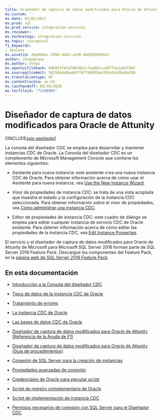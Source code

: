 ```yaml
---
title: Diseñador de captura de datos modificados para Oracle de Attunity | Microsoft Docs
ms.custom: ''
ms.date: 03/01/2017
ms.prod: sql
ms.prod_service: integration-services
ms.reviewer: ''
ms.technology: integration-services
ms.topic: conceptual
f1_keywords:
- desCons
ms.assetid: 20a0d9ac-3393-4ab3-a296-862926b9b5e3
author: chugugrace
ms.author: chugu
ms.openlocfilehash: 9d6933f45d70636b2c7ea8b2ca20f71e1ab2fd02
ms.sourcegitcommit: 58158eda0aa0d7f87f9d958ae349a14c0ba8a209
ms.translationtype: HT
ms.contentlocale: es-ES
ms.lasthandoff: 03/30/2020
ms.locfileid: "71298885"
---
```

# <a name="change-data-capture-designer-for-oracle-by-attunity"></a>Diseñador de captura de datos modificados para Oracle de Attunity

[!INCLUDE[ssis-appliesto](../../includes/ssis-appliesto-ssvrpluslinux-asdb-asdw-xxx.md)]


  La consola del diseñador CDC se emplea para desarrollar y mantener instancias CDC de Oracle. La Consola del diseñador CDC es un complemento de Microsoft Management Console que contiene los elementos siguientes:  
  
-   Asistente para nueva instancia: este asistente crea una nueva instancia CDC de Oracle. Para obtener información acerca de cómo usar el Asistente para nueva instancia, vea [Use the New Instance Wizard](../../integration-services/change-data-capture/use-the-new-instance-wizard.md).  
  
-   Visor de propiedades de instancia CDC: se trata de una vista acoplada que muestra el estado y la configuración de la instancia CDC seleccionada. Para obtener información sobre el visor de propiedades, vea [Cómo administrar una instancia CDC](../../integration-services/change-data-capture/how-to-manage-a-cdc-instance.md).  
  
-   Editor de propiedades de instancia CDC: este cuadro de diálogo se emplea para editar cualquier instancia de servicio CDC de Oracle existente. Para obtener información acerca de cómo editar las propiedades de la instancia CDC, vea [Edit Instance Properties](../../integration-services/change-data-capture/edit-instance-properties.md).  
  
 El servicio y el diseñador de captura de datos modificados para Oracle de Attunity de Microsoft para Microsoft SQL Server 2016 forman parte de SQL Server 2016 Feature Pack. Descargue los componentes del Feature Pack, en la [página web de SQL Server 2016 Feature Pack](https://go.microsoft.com/fwlink/?LinkId=746297).  
  
## <a name="in-this-documentation"></a>En esta documentación  
  
-   [Introducción a la Consola del diseñador CDC](../../integration-services/change-data-capture/the-cdc-designer-console-introduction.md)  
  
-   [Tipos de datos de la instancia CDC de Oracle](../../integration-services/change-data-capture/oracle-cdc-instance-data-types.md)  
  
-   [Tratamiento de errores](../../integration-services/change-data-capture/error-handling.md)  
  
-   [La instancia CDC de Oracle](../../integration-services/change-data-capture/the-oracle-cdc-instance.md)  
  
-   [Las bases de datos CDC de Oracle](../../integration-services/change-data-capture/the-oracle-cdc-databases.md)  
  
-   [Diseñador de captura de datos modificados para Oracle de Attunity (Referencia de la Ayuda de F1)](../../integration-services/change-data-capture/change-data-capture-designer-for-oracle-by-attunity-f1-help-reference.md)  
  
-   [Diseñador de captura de datos modificados para Oracle de Attunity (Guía de procedimientos)](../../integration-services/change-data-capture/change-data-capture-designer-for-oracle-by-attunity-how-to-guide.md)  
  
-   [Conexión de SQL Server para la creación de instancias](../../integration-services/change-data-capture/sql-server-connection-for-instance-creation.md)  
  
-   [Propiedades avanzadas de conexión](../../integration-services/change-data-capture/advanced-connection-properties.md)  
  
-   [Credenciales de Oracle para ejecutar script](../../integration-services/change-data-capture/oracle-credentials-for-running-script.md)  
  
-   [Script de registro complementario de Oracle](../../integration-services/change-data-capture/oracle-supplemental-logging-script.md)  
  
-   [Script de implementación de instancia CDC](../../integration-services/change-data-capture/cdc-instance-deployment-script.md)  
  
-   [Permisos necesarios de conexión con SQL Server para el Diseñador CDC](../../integration-services/change-data-capture/sql-server-connection-required-permissions-for-the-cdc-designer.md)  
  
  
